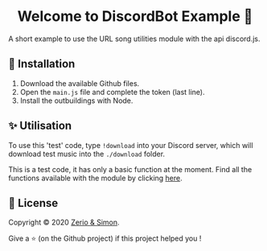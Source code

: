 <h1 align="center">Welcome to DiscordBot Example 👋</h1>

A short example to use the URL song utilities module with the api discord.js.

## 🏓 Installation

1) Download the available Github files.
2) Open the `main.js` file and complete the token (last line).
3) Install the outbuildings with Node.

## ✨ Utilisation

To use this 'test' code, type `!download` into your Discord server, which will download test music into the `./download` folder.

This is a test code, it has only a basic function at the moment. Find all the functions available with the module by clicking [here](https://www.npmjs.com/package/url-song-utilities).

## 📝 License

Copyright © 2020 [Zerio & Simon](https://github.com/URL-song-utilities).<br />

Give a ⭐️ (on the Github project) if this project helped you !
